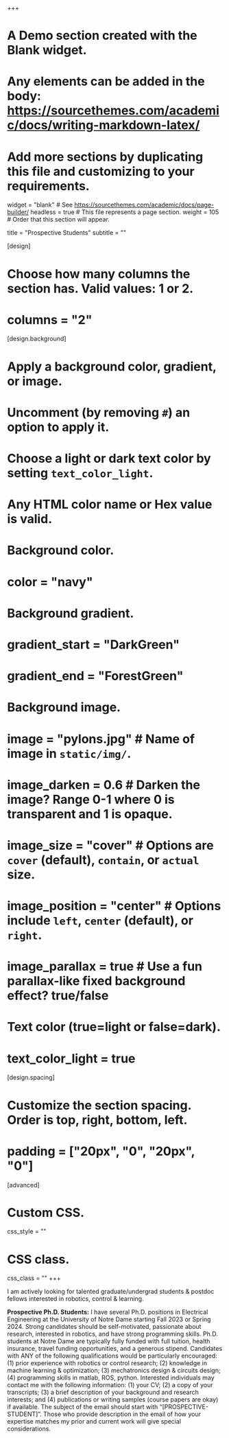 +++
# A Demo section created with the Blank widget.
# Any elements can be added in the body: https://sourcethemes.com/academic/docs/writing-markdown-latex/
# Add more sections by duplicating this file and customizing to your requirements.

widget = "blank"  # See https://sourcethemes.com/academic/docs/page-builder/
headless = true  # This file represents a page section.
weight = 105  # Order that this section will appear.

title = "Prospective Students"
subtitle = ""

[design]
  # Choose how many columns the section has. Valid values: 1 or 2.
  # columns = "2"

[design.background]
  # Apply a background color, gradient, or image.
  #   Uncomment (by removing `#`) an option to apply it.
  #   Choose a light or dark text color by setting `text_color_light`.
  #   Any HTML color name or Hex value is valid.

  # Background color.
  # color = "navy"
  
  # Background gradient.
  # gradient_start = "DarkGreen"
  # gradient_end = "ForestGreen"
  
  # Background image.
  # image = "pylons.jpg"  # Name of image in `static/img/`.
  # image_darken = 0.6  # Darken the image? Range 0-1 where 0 is transparent and 1 is opaque.
  # image_size = "cover"  #  Options are `cover` (default), `contain`, or `actual` size.
  # image_position = "center"  # Options include `left`, `center` (default), or `right`.
  # image_parallax = true  # Use a fun parallax-like fixed background effect? true/false
  
  # Text color (true=light or false=dark).
  # text_color_light = true

[design.spacing]
  # Customize the section spacing. Order is top, right, bottom, left.
  # padding = ["20px", "0", "20px", "0"]

[advanced]
 # Custom CSS. 
 css_style = ""
 
 # CSS class.
 css_class = ""
+++

I am actively looking for talented graduate/undergrad students & postdoc fellows interested in robotics, control & learning.

**Prospective Ph.D. Students:** I have several Ph.D. positions in Electrical Engineering at the University of Notre Dame starting Fall 2023 or Spring 2024. Strong candidates should be self-motivated, passionate about research, interested in robotics, and have strong programming skills. Ph.D. students at Notre Dame are typically fully funded with full tuition, health insurance, travel funding opportunities, and a generous stipend. Candidates with ANY of the following qualifications would be particularly encouraged: (1) prior experience with robotics or control research; (2) knowledge in machine learning & optimization; (3) mechatronics design & circuits design; (4) programming skills in matlab, ROS, python.
Interested individuals may contact me with the following information: (1) your CV; (2) a copy of your transcripts; (3) a brief description of your background and research interests; and (4) publications or writing samples (course papers are okay) if available. The subject of the email should start with “[PROSPECTIVE-STUDENT]”. Those who provide description in the email of how your expertise matches my prior and current work will give special considerations. 
